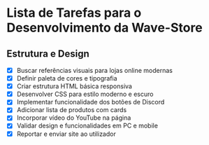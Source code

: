 # Lista de Tarefas para o Desenvolvimento da Wave-Store

## Estrutura e Design
- [x] Buscar referências visuais para lojas online modernas
- [x] Definir paleta de cores e tipografia
- [x] Criar estrutura HTML básica responsiva
- [x] Desenvolver CSS para estilo moderno e escuro
- [x] Implementar funcionalidade dos botões de Discord
- [x] Adicionar lista de produtos com cards
- [x] Incorporar vídeo do YouTube na página
- [x] Validar design e funcionalidades em PC e mobile
- [x] Reportar e enviar site ao utilizador
